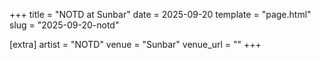 +++
title = "NOTD at Sunbar"
date = 2025-09-20
template = "page.html"
slug = "2025-09-20-notd"

[extra]
artist = "NOTD"
venue = "Sunbar"
venue_url = ""
+++
